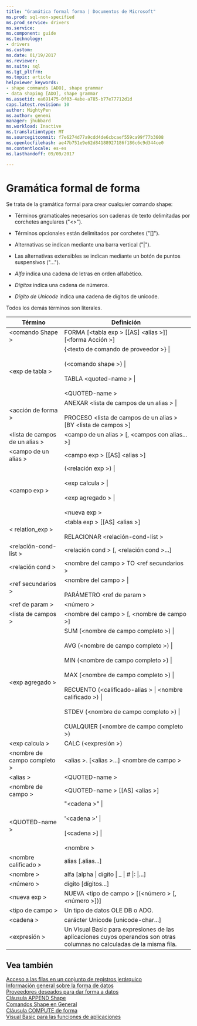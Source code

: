 ```yaml
---
title: "Gramática formal forma | Documentos de Microsoft"
ms.prod: sql-non-specified
ms.prod_service: drivers
ms.service: 
ms.component: guide
ms.technology:
- drivers
ms.custom: 
ms.date: 01/19/2017
ms.reviewer: 
ms.suite: sql
ms.tgt_pltfrm: 
ms.topic: article
helpviewer_keywords:
- shape commands [ADO], shape grammar
- data shaping [ADO], shape grammar
ms.assetid: ea691475-0f03-4abe-a785-b77e77712d1d
caps.latest.revision: 10
author: MightyPen
ms.author: genemi
manager: jhubbard
ms.workload: Inactive
ms.translationtype: MT
ms.sourcegitcommit: f7e6274d77a9cdd4de6cbcaef559ca99f77b3608
ms.openlocfilehash: ae47b751e9e62d84188927186f186c6c9d344ce0
ms.contentlocale: es-es
ms.lasthandoff: 09/09/2017

---
```

# <a name="formal-shape-grammar"></a>Gramática formal de forma
Se trata de la gramática formal para crear cualquier comando shape:  
  
-   Términos gramaticales necesarios son cadenas de texto delimitadas por corchetes angulares ("<>").  
  
-   Términos opcionales están delimitados por corchetes ("[]").  
  
-   Alternativas se indican mediante una barra vertical ("&#124;").  
  
-   Las alternativas extensibles se indican mediante un botón de puntos suspensivos ("...").  
  
-   *Alfa* indica una cadena de letras en orden alfabético.  
  
-   *Dígitos* indica una cadena de números.  
  
-   *Dígito de Unicode* indica una cadena de dígitos de unicode.  
  
 Todos los demás términos son literales.  
  
|Término|Definición|  
|----------|----------------|  
|\<comando Shape >|FORMA [\<tabla exp > [[AS] \<alias >]] [\<forma Acción >]|  
|\<exp de tabla >|{\<texto de comando de proveedor >} &#124;<br /><br /> (\<comando shape >) &#124;<br /><br /> TABLA \<quoted-name > &#124;<br /><br /> \<QUOTED-name >|  
|\<acción de forma >|ANEXAR \<lista de campos de un alias > &#124;<br /><br /> PROCESO \<lista de campos de un alias > [BY \<lista de campos >]|  
|\<lista de campos de un alias >|\<campo de un alias > [, \<campos con alias... >]|  
|\<campo de un alias >|\<campo exp > [[AS] \<alias >]|  
|\<campo exp >|(\<relación exp >) &#124;<br /><br /> \<exp calcula > &#124;<br /><br /> \<exp agregado > &#124;<br /><br /> \<nueva exp >|  
|< relation_exp >|\<tabla exp > [[AS] \<alias >]<br /><br /> RELACIONAR \<relación-cond-list >|  
|\<relación-cond-list >|\<relación cond > [, \<relación cond >...]|  
|\<relación cond >|\<nombre del campo > TO \<ref secundarios >|  
|\<ref secundarios >|\<nombre del campo > &#124;<br /><br /> PARÁMETRO \<ref de param >|  
|\<ref de param >|\<número >|  
|\<lista de campos >|\<nombre del campo > [, \<nombre de campo >]|  
|\<exp agregado >|SUM (\<nombre de campo completo >) &#124;<br /><br /> AVG (\<nombre de campo completo >) &#124;<br /><br /> MIN (\<nombre de campo completo >) &#124;<br /><br /> MAX (\<nombre de campo completo >) &#124;<br /><br /> RECUENTO (\<calificado-alias > &#124; \<nombre calificado >) &#124;<br /><br /> STDEV (\<nombre de campo completo >) &#124;<br /><br /> CUALQUIER (\<nombre de campo completo >)|  
|\<exp calcula >|CALC (\<expresión >)|  
|\<nombre de campo completo >|\<alias >. [\<alias >...] \<nombre de campo >|  
|\<alias >|\<QUOTED-name >|  
|\<nombre de campo >|\<QUOTED-name > [[AS] \<alias >]|  
|\<QUOTED-name >|"\<cadena >" &#124;<br /><br /> '\<cadena >' &#124;<br /><br /> [\<cadena >] &#124;<br /><br /> \<nombre >|  
|\<nombre calificado >|alias [.alias...]|  
|\<nombre >|alfa [alpha &#124; dígito &#124; _ &#124; # &#124;: &#124;...]|  
|\<número >|dígito [dígitos...]|  
|\<nueva exp >|NUEVA \<tipo de campo > [(\<número > [, \<número >])]|  
|\<tipo de campo >|Un tipo de datos OLE DB o ADO.|  
|\<cadena >|carácter Unicode [unicode-char...]|  
|\<expresión >|Un Visual Basic para expresiones de las aplicaciones cuyos operandos son otras columnas no calculadas de la misma fila.|  
  
## <a name="see-also"></a>Vea también  
 [Acceso a las filas en un conjunto de registros jerárquico](../../../ado/guide/data/accessing-rows-in-a-hierarchical-recordset.md)   
 [Información general sobre la forma de datos](../../../ado/guide/data/data-shaping-overview.md)   
 [Proveedores deseados para dar forma a datos](../../../ado/guide/data/required-providers-for-data-shaping.md)   
 [Cláusula APPEND Shape](../../../ado/guide/data/shape-append-clause.md)   
 [Comandos Shape en General](../../../ado/guide/data/shape-commands-in-general.md)   
 [Cláusula COMPUTE de forma](../../../ado/guide/data/shape-compute-clause.md)   
 [Visual Basic para las funciones de aplicaciones](../../../ado/guide/data/visual-basic-for-applications-functions.md)

